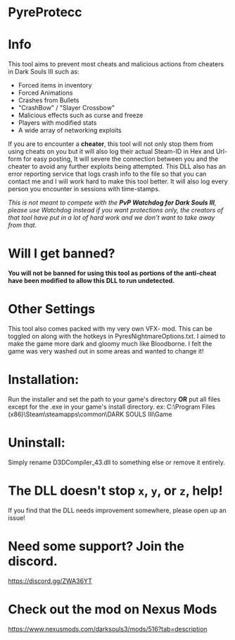 # PyreProtecc
# Info
This tool aims to prevent most cheats and malicious actions from cheaters in Dark Souls III such as:
- Forced items in inventory
- Forced Animations
- Crashes from Bullets
- "CrashBow" / "Slayer Crossbow"
- Malicious effects such as curse and freeze
- Players with modified stats
- A wide array of networking exploits

If you are to encounter a **cheater**, this tool will not only stop them from using cheats on you but it will also log their actual Steam-ID in Hex and Url-form for easy posting, It will severe the connection between you and the cheater to avoid any further exploits being attempted. This DLL also has an error reporting service that logs crash info to the file so that you can contact me and I will work hard to make this tool better. It will also log every person you encounter in sessions with time-stamps.

_This is not meant to compete with the **PvP Watchdog for Dark Souls III**, please use Watchdog instead if you want protections only, the creators of that tool have put in a lot of hard work and we don't want to take away from that._

# Will I get banned?
**You will not be banned for using this tool as portions of the anti-cheat have been modified to allow this DLL to run undetected.** 

# Other Settings
This tool also comes packed with my very own VFX- mod. This can be toggled on along with the hotkeys in PyresNightmareOptions.txt. I aimed to make the game more dark and gloomy much like Bloodborne. I felt the game was very washed out in some areas and wanted to change it! 

# Installation:
Run the installer and set the path to your game's directory **OR** put all files except for the .exe in your game's install directory. ex: C:\Program Files (x86)\Steam\steamapps\common\DARK SOULS III\Game

# **Uninstall:** 
Simply rename D3DCompiler_43.dll to something else or remove it entirely.

# The DLL doesn't stop `x`, `y`, or `z`, help!
If you find that the DLL needs improvement somewhere, please open up an issue!

# Need some support? Join the discord.
https://discord.gg/ZWA36YT

# Check out the mod on Nexus Mods
https://www.nexusmods.com/darksouls3/mods/516?tab=description

